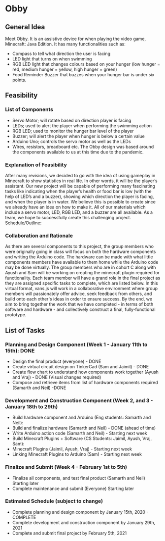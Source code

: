# Obby
## General Idea
Meet Obby. It is an assistive device for when playing the video game, Minecraft: Java Edition. It has many functionalities such as:
 - Compass to tell what direction the user is facing
 - LED light that turns on when swimming
 - RGB LED light that changes colours based on your hunger (low hunger = red, medium hunger = yellow, high hunger = green)
 - Food Reminder Buzzer that buzzes when your hunger bar is under six points.

## Feasibility
### List of Components
 - Servo Motor; will rotate based on direction player is facing
 - LEDs; used to alert the player when performing the swimming action
 - RGB LED; used to monitor the hunger bar level of the player
 - Buzzer; will alert the player when hunger is below a certain value
 - Arduino Uno; controls the servo motor as well as the LEDs
 - Wires, resistors, breadboard etc. 
The Obby design was based around the components available to us at this time due to the pandemic. 

### Explanation of Feasibility
After many revisions, we decided to go with the idea of using gameplay in Minecraft to show statistics in real life. In other words, it will be the player’s assistant. Our new project will be capable of performing many fascinating tasks like indicating when the player’s health or food bar is low (with the help of LED’s and a buzzer), showing which direction the player is facing, and when the player is in water. We believe this is possible to create since we already have an idea on how to make it. All of our materials which include a servo motor, LED, RGB LED, and a buzzer are all available. As a team, we hope to successfully create this challenging project.  
Schedule/Outline:

### Collaboration and Rationale
As there are several components to this project, the group members who were originally going in class will focus on both the hardware components and writing the Arduino code. The hardware can be made with what little components members have available to them home while the Arduino code may be done virtually. The group members who are in cohort C along with Ayush and Sam will be working on creating the minecraft plugin required for functionality. Each team member will have a grand role in the final project as they are assigned specific tasks to complete, which are listed below. In this virtual format, vans.js will work in a collaborative environment where group members will passionately offer advice, seek feedback from others, and build onto each other's ideas in order to ensure success. By the end, we aim to bring together the work that we have completed - in terms of both software and hardware - and collectively construct a final, fully-functional prototype. 

## List of Tasks
### Planning and Design Component (Week 1 - January 11th to 15th): DONE
 - Design the final product (everyone) - DONE
 - Create virtual circuit design on TinkerCad (Sam and Jaimil) - DONE
 - Create flow chart to understand how components work together (Ayush and Vraj) - DONE (Visual changes required)
 - Compose and retrieve items from list of hardware components required (Samarth and Neil) -DONE
### Development and Construction Component (Week 2, and 3 - January 18th to 29th)
 - Build hardware component and Arduino (Eng students: Samarth and Neil):
 - Build and finalize hardware (Samarth and Neil) - DONE (ahead of time)
 - Write Arduino action code (Samarth and Neil) - Starting next week
 - Build Minecraft Plugins + Software (CS Students: Jaimil, Ayush, Vraj, Sam):
 - Minecraft Plugins (Jaimil, Ayush, Vraj) - Starting next week
 - Linking Minecraft Plugins to Arduino (Sam) - Starting next week
### Finalize and Submit (Week 4 - February 1st to 5th)
 - Finalize all components, and test final product (Samarth and Neil)  Starting later 
 - Complete maintenance and submit (Everyone)  Starting later

### Estimated Schedule (subject to change)
 - Complete planning and design component by January 15th, 2020 - COMPLETE
 - Complete development and construction component by January 29th, 2021
 - Complete and submit final project by February 5th, 2021
